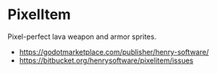 # PixelItem

Pixel-perfect lava weapon and armor sprites.

- <https://godotmarketplace.com/publisher/henry-software/>
- <https://bitbucket.org/henrysoftware/pixelitem/issues>
